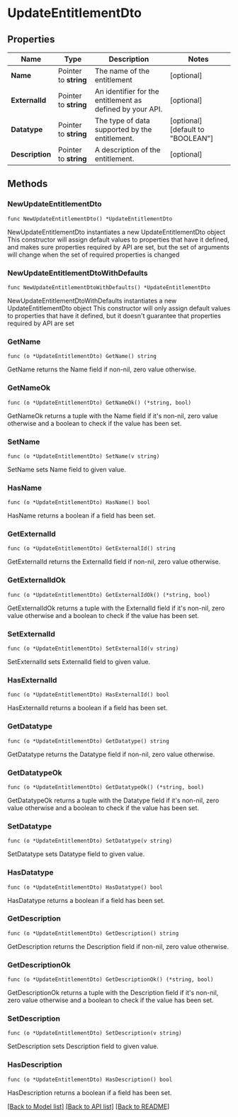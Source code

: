# UpdateEntitlementDto

## Properties

Name | Type | Description | Notes
------------ | ------------- | ------------- | -------------
**Name** | Pointer to **string** | The name of the entitlement | [optional] 
**ExternalId** | Pointer to **string** | An identifier for the entitlement as defined by your API. | [optional] 
**Datatype** | Pointer to **string** | The type of data supported by the entitlement. | [optional] [default to "BOOLEAN"]
**Description** | Pointer to **string** | A description of the entitlement. | [optional] 

## Methods

### NewUpdateEntitlementDto

`func NewUpdateEntitlementDto() *UpdateEntitlementDto`

NewUpdateEntitlementDto instantiates a new UpdateEntitlementDto object
This constructor will assign default values to properties that have it defined,
and makes sure properties required by API are set, but the set of arguments
will change when the set of required properties is changed

### NewUpdateEntitlementDtoWithDefaults

`func NewUpdateEntitlementDtoWithDefaults() *UpdateEntitlementDto`

NewUpdateEntitlementDtoWithDefaults instantiates a new UpdateEntitlementDto object
This constructor will only assign default values to properties that have it defined,
but it doesn't guarantee that properties required by API are set

### GetName

`func (o *UpdateEntitlementDto) GetName() string`

GetName returns the Name field if non-nil, zero value otherwise.

### GetNameOk

`func (o *UpdateEntitlementDto) GetNameOk() (*string, bool)`

GetNameOk returns a tuple with the Name field if it's non-nil, zero value otherwise
and a boolean to check if the value has been set.

### SetName

`func (o *UpdateEntitlementDto) SetName(v string)`

SetName sets Name field to given value.

### HasName

`func (o *UpdateEntitlementDto) HasName() bool`

HasName returns a boolean if a field has been set.

### GetExternalId

`func (o *UpdateEntitlementDto) GetExternalId() string`

GetExternalId returns the ExternalId field if non-nil, zero value otherwise.

### GetExternalIdOk

`func (o *UpdateEntitlementDto) GetExternalIdOk() (*string, bool)`

GetExternalIdOk returns a tuple with the ExternalId field if it's non-nil, zero value otherwise
and a boolean to check if the value has been set.

### SetExternalId

`func (o *UpdateEntitlementDto) SetExternalId(v string)`

SetExternalId sets ExternalId field to given value.

### HasExternalId

`func (o *UpdateEntitlementDto) HasExternalId() bool`

HasExternalId returns a boolean if a field has been set.

### GetDatatype

`func (o *UpdateEntitlementDto) GetDatatype() string`

GetDatatype returns the Datatype field if non-nil, zero value otherwise.

### GetDatatypeOk

`func (o *UpdateEntitlementDto) GetDatatypeOk() (*string, bool)`

GetDatatypeOk returns a tuple with the Datatype field if it's non-nil, zero value otherwise
and a boolean to check if the value has been set.

### SetDatatype

`func (o *UpdateEntitlementDto) SetDatatype(v string)`

SetDatatype sets Datatype field to given value.

### HasDatatype

`func (o *UpdateEntitlementDto) HasDatatype() bool`

HasDatatype returns a boolean if a field has been set.

### GetDescription

`func (o *UpdateEntitlementDto) GetDescription() string`

GetDescription returns the Description field if non-nil, zero value otherwise.

### GetDescriptionOk

`func (o *UpdateEntitlementDto) GetDescriptionOk() (*string, bool)`

GetDescriptionOk returns a tuple with the Description field if it's non-nil, zero value otherwise
and a boolean to check if the value has been set.

### SetDescription

`func (o *UpdateEntitlementDto) SetDescription(v string)`

SetDescription sets Description field to given value.

### HasDescription

`func (o *UpdateEntitlementDto) HasDescription() bool`

HasDescription returns a boolean if a field has been set.


[[Back to Model list]](../README.md#documentation-for-models) [[Back to API list]](../README.md#documentation-for-api-endpoints) [[Back to README]](../README.md)


